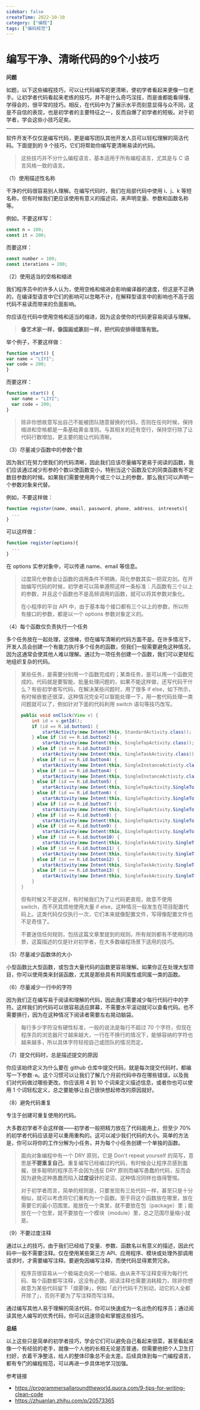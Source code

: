 ```yaml
---
sidebar: false
createTime: 2022-10-10
category: ["编程"] 
tags: ["编码规范"]
---
```


# 编写干净、清晰代码的9个小技巧

**问题**

如题，以下这些编程技巧，可以让代码编写的更清晰，使初学者看起来更像一位老手。让初学者代码看起来老练的技巧，并不是什么奇巧淫技，而是谁都能看得懂、学得会的，很平常的技巧。相反，在代码中为了展示水平而刻意显得与众不同，这是不自信的表现，也是初学者的主要特征之一，反而自爆了初学者的短板。对于初学者，学会这些小技巧足矣。

---

软件开发不仅仅是编写代码，更是编写团队其他开发人员可以轻松理解的简洁代码。下面提到的 9 个技巧，它们将帮助你编写更清晰易读的代码。

> 这些技巧并不分什么编程语言，基本适用于所有编程语言，尤其是与 C 语言风格一致的语言。

（1）使用描述性名称

干净的代码很容易别人理解。在编写代码时，我们在局部代码中使用 i、j、k 等短名称，但有时候我们更应该使用有意义的描述词，来声明变量、参数和函数名称等。

例如，不要这样写：

```js
const n = 100;
const it = 200;
```

而要这样：

```js
const number = 100;
const iterations = 200;
```

（2）使用适当的空格和缩进

我们程序员中的许多人认为，使用空格和缩进会影响编译器的速度，但这是不正确的，在编译型语言中它们的影响可以忽略不计，在解释型语言中的影响也不高于因代码不易读而带来的负面影响。

你应该在代码中使用空格和适当的缩进，因为这会使你的代码更容易阅读与理解。

> **像艺术家一样，像国画或篆刻一样，把代码安排得错落有致。**

举个例子，不要这样做：

```js
function start() {
var name = "LIYI";
var code = 200;
}
```

而要这样：

```js
function start() {
  var name = "LIYI";
  var code = 200;
}
```

> 除非你想故意写出自己不能被团队随意替换的代码，否则在任何时候，保持缩进和空格都是一条基础黄金准则。与其相关的还有空行，保持空行除了让代码行数增加，更主要的能让代码清晰。

（3）尽量减少函数中的参数个数

因为我们在努力使我们的代码清晰，因此我们应该尽量编写更易于阅读的函数，我们应该通过减少形参的个数以使函数变小，特别当这个函数及它的同类函数有不定数目参数的时候。如果我们需要使用两个或三个以上的参数，那么我们可以声明一个参数对象来代替。

例如，不要这样做：

```js
function register(name, email, password, phone, address, intresets){
  ...
}
```

可以这样做：

```js
function register(options){
  ...
}
```

在 options 实参对象中，可以传递 name、email 等信息。

> 过度简化参数会让函数的调用条件不明确，简化参数其实一把双刃剑。在开始编写代码的时候，初学者可以简单遵照这样一条标准：凡函数有三个以上的参数，并且这个函数也不是高频调用的函数，就可以将其参数对象化。
>
> 在小程序的平台 API 中，由于基本每个接口都有三个以上的参数，所以所有接口的参数，都是以一个 options 参数对象定义的。

（4）每个函数仅负责执行一个任务

多个任务放在一起处理，这很棒，但在编写清晰的代码方面不是。在许多情况下，开发人员会创建一个有能力执行多个任务的函数，但我们一般需要避免这种情况，因为这通常会使其他人难以理解。通过为一项任务创建一个函数，我们可以更轻松地组织复杂的代码。

> 某些任务，是需要分别用一个函数完成的；某类任务，是可以用一个函数完成的。代码就是要智能、批量处理问题的，如果不能这样做，还写代码干什么？有些初学者写代码，在解决某些问题时，用了很多 if else，如下所示，有时候嵌套还很深，这种情况完全可以智能处理一下，用一套代码处理一类问题就可以了，例如针对下面的代码利用 switch 语句等技巧改写。
>
> ```java
> public void onClick(View v) {
>     int id = v.getId();
>     if (id == R.id.button1) {
>         startActivity(new Intent(this, StandardActivity.class));
>     } else if (id == R.id.button2) {
>         startActivity(new Intent(this, SingleTopActivity.class));
>     } else if (id == R.id.button3) {
>         startActivity(new Intent(this, SingleTaskActivity.class));
>     } else if (id == R.id.button4) {
>         startActivity(new Intent(this, SingleInstanceActivity.class));
>     } else if (id == R.id.button4) {
>         startActivity(new Intent(this, SingleInstanceActivity.class));
>     } else if (id == R.id.button5) {
>         startActivity(new Intent(this, SingleTopActivity.SingleTopActivity1.class));
>     } else if (id == R.id.button6) {
>         startActivity(new Intent(this, SingleTopActivity.SingleTopActivity2.class));
>     } else if (id == R.id.button7) {
>         startActivity(new Intent(this, SingleTopActivity.SingleTopActivity3.class));
>     } else if (id == R.id.button8) {
>         startActivity(new Intent(this, SingleTopActivity.SingleTopActivity4.class));
>     } else if (id == R.id.button9) {
>         startActivity(new Intent(this, SingleTopActivity.SingleTopActivity5.class));
>     } else if (id == R.id.button10) {
>         startActivity(new Intent(this, SingleTaskActivity.SingleTaskActivity1.class));
>     } else if (id == R.id.button11) {
>         startActivity(new Intent(this, SingleTaskActivity.SingleTaskActivity2.class));
>     } else if (id == R.id.button12) {
>         startActivity(new Intent(this, SingleTaskActivity.SingleTaskActivity3.class));
>     } else if (id == R.id.button13) {
>         startActivity(new Intent(this, SingleTaskActivity.SingleTaskActivity4.class));
>     }
> }
> ```
>
> 但有时候又不是这样，有时候我们为了让代码更直观，故意不使用 switch，而不厌其烦地使用大量 if else，这种情况一般发生在项目配置代码上。这类代码仅仅执行一次，它们本来就像配置文件，写得像配置文件也不足奇怪了。
>
> 不要迷信任何规则，包括这篇文章里提到的规则。所有规则都有不使用的场景，这篇描述的仅是针对初学者，在大多数编程场景下适用的技巧。

（5）尽量减少函数体的大小

小型函数比大型函数，或包含大量代码的函数更容易理解。如果你正在处理大型项目，你可以使用类来封装函数，尤其是那些具有共同属性或同属一类的函数。

（6）尽量减少一行中的字符

因为我们正在编写易于阅读和理解的代码，因此我们需要减少每行代码行中的字符。这样我们的代码可以很容易适应屏幕，不需要水平滚动就可以查看代码。也不需要换行，因为在这种情况下阅读者需要左右晃动脑袋。

> 每行多少字符没有硬性标准，一般的说法是每行不超过 70 个字符，但现在程序员的浏览器尺寸越来越大，一行在不换行的情况下，能够容纳的字符也越来越多，所以具体字符轻视自己或团队的情况而定。

（7）提交代码时，总是描述提交的原因

你应该始终定义为什么要在 github 仓库中提交代码，就是每次提交代码时，都编写一下参数`-m`。这个习惯可以让我们了解几个月前代码中存在哪些错误，以及我们对代码做过哪些更改。你应该用 4 到 10 个词来定义描述信息，或者你也可以使用 1 个词轻松定义，总之要能够让自己很快想起修改的原因就好。

（8）避免代码重复

专注于创建可重复使用的代码。

大多数初学者不会这样做——初学者一般把精力放在了代码能用上，但至少 70% 的初学者代码应该是可以重用重构的。这可以减少我们代码的大小。简单的方法是，你可以将你的工作分解为小任务，并为每个小任务创建一个单独的函数。

> 面向对象编程中有一个 DRY 原则，它是 Don't repeat yourself 的简写，意思是**不要重复自己**。重复编写已经编过的代码，有时候会让程序员感到羞赧，很多聪明的程序员不会因为违反 DRY 原则而编写愚蠢的代码，反而会因为避免这种愚蠢而陷入**过度设计**的泥沼，这种情况同样也值得警惕。
>
> 对于初学者而言，简单的规则是，只要发现有三处代码一样，甚至只是十分相似，就可以考虑将它们重构为一个函数。至于将这个函数放在哪里，放在需要它的最小范围里。能放在一个类里，就不要放在包（package）里；能放在一个包里，就不要放在一个模块（module）里，总之范围尽量缩小就是。

（9）不要过度注释

通过以上的技巧，由于我们已经给了变量、参数、函数名以有意义的描述，因此代码中一般不需要注释。仅在使用某些第三方 API、应用程序、模块或处理外部调用请求时，才需要编写注释。要避免因编写注释，而使代码显得累赘冗余。

> 程序员很容易从一个极端走向另一个极端，由从来不写注释变得为每行代码、每个函数都写注释，这没有必要。阅读注释也需要消耗精力，除非你想故意为某些代码留下「烟雾弹」，例如「此行代码千万别动，动它的人全都开除了」，否则不要为了写注释而写注释。

通过编写其他人易于理解的简洁代码，你可以快速成为一名出色的程序员；通过阅读其他人编写的优秀代码，你可以迅速领会和掌握这些技巧。

**总结**

以上这些只是简单的初学者技巧，学会它们可以避免自己看起来很菜，甚至看起来像一个有经验的老手，就像一个人他的长相无论是否普通，但需要他把个人卫生打扫好，衣着干净整洁，给人的整体印象总不会太差。后续具体到每一门编程语言，都有专门的编程规范，可以再进一步具体地学习加强。

参考链接

- https://programmersallaroundtheworld.quora.com/9-tips-for-writing-clean-code
- https://zhuanlan.zhihu.com/p/20573365

